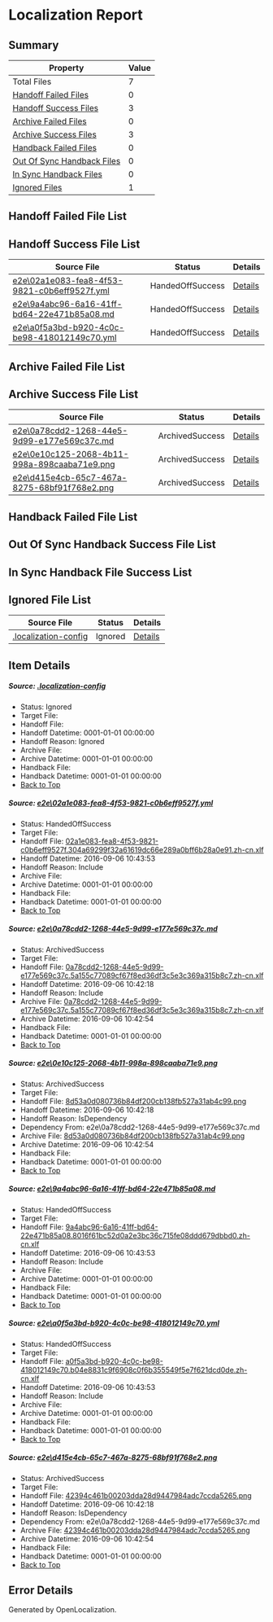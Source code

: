 # <a name='report-top'></a> Localization Report

## Summary
 Property | Value 
 -------- | ----- 
 Total Files | 7
[ Handoff Failed Files ](#handoff-failed-list)| 0
[ Handoff Success Files ](#handoff-success-list)| 3
[ Archive Failed Files ](#archive-failed-list)| 0
[ Archive Success Files ](#archive-success-list)| 3
[ Handback Failed Files ](#handback-failed-list)| 0
[ Out Of Sync Handback Files ](#outofsync-handback-success-list)| 0
[ In Sync Handback Files ](#insync-handback-success-list)| 0
[ Ignored Files ](#ignored-list)| 1

## <a name='handoff-failed-list'></a> Handoff Failed File List

## <a name='handoff-success-list'></a> Handoff Success File List
 Source File | Status | Details 
 ----------- | ------ | ------- 
 [e2e\02a1e083-fea8-4f53-9821-c0b6eff9527f.yml](https://github.com/OpenLocalizationTestOrg/ol-test0/blob/839a1bd5795b84b16e714efb18d1368598be1722/e2e/02a1e083-fea8-4f53-9821-c0b6eff9527f.yml) | HandedOffSuccess | [Details](#1f939a7309c47098b667427a63a4f7b67b9be7c21)
 [e2e\9a4abc96-6a16-41ff-bd64-22e471b85a08.md](https://github.com/OpenLocalizationTestOrg/ol-test0/blob/839a1bd5795b84b16e714efb18d1368598be1722/e2e/9a4abc96-6a16-41ff-bd64-22e471b85a08.md) | HandedOffSuccess | [Details](#469f42e7ad3b6437d05cf84b0c0d7e554034030d4)
 [e2e\a0f5a3bd-b920-4c0c-be98-418012149c70.yml](https://github.com/OpenLocalizationTestOrg/ol-test0/blob/839a1bd5795b84b16e714efb18d1368598be1722/e2e/a0f5a3bd-b920-4c0c-be98-418012149c70.yml) | HandedOffSuccess | [Details](#86d870b28abb0baa9f47f8e5f402e6ac58bda6d55)

## <a name='archive-failed-list'></a> Archive Failed File List

## <a name='archive-success-list'></a> Archive Success File List
 Source File | Status | Details 
 ----------- | ------ | ------- 
 [e2e\0a78cdd2-1268-44e5-9d99-e177e569c37c.md](https://github.com/OpenLocalizationTestOrg/ol-test0/blob/87777b1a0c41f7e57573fcc1e2e87ecec684cb8a/e2e/0a78cdd2-1268-44e5-9d99-e177e569c37c.md) | ArchivedSuccess | [Details](#1990b84327ae1390a3becc77c70ed7d6a3a489962)
 [e2e\0e10c125-2068-4b11-998a-898caaba71e9.png](https://github.com/OpenLocalizationTestOrg/ol-test0/blob/87777b1a0c41f7e57573fcc1e2e87ecec684cb8a/e2e/0e10c125-2068-4b11-998a-898caaba71e9.png) | ArchivedSuccess | [Details](#8d53a0d080736b84df200cb138fb527a31ab4c993)
 [e2e\d415e4cb-65c7-467a-8275-68bf91f768e2.png](https://github.com/OpenLocalizationTestOrg/ol-test0/blob/87777b1a0c41f7e57573fcc1e2e87ecec684cb8a/e2e/d415e4cb-65c7-467a-8275-68bf91f768e2.png) | ArchivedSuccess | [Details](#42394c461b00203dda28d9447984adc7ccda52656)

## <a name='handback-failed-list'></a> Handback Failed File List

## <a name='outofsync-handback-success-list'></a> Out Of Sync Handback Success File List

## <a name='insync-handback-success-list'></a> In Sync Handback File Success List

## <a name='ignored-list'></a> Ignored File List
 Source File | Status | Details 
 ----------- | ------ | ------- 
 [.localization-config](https://github.com/OpenLocalizationTestOrg/ol-test0/blob/839a1bd5795b84b16e714efb18d1368598be1722/.localization-config) | Ignored | [Details](#3d4f252ac210baf56311d7e97dcc2db10974dbd20)

## Item Details
##### <a name='3d4f252ac210baf56311d7e97dcc2db10974dbd20'></a> Source: [.localization-config](https://github.com/OpenLocalizationTestOrg/ol-test0/blob/839a1bd5795b84b16e714efb18d1368598be1722/.localization-config)
* Status: Ignored
* Target File: 
* Handoff File: 
* Handoff Datetime: 0001-01-01 00:00:00
* Handoff Reason: Ignored
* Archive File: 
* Archive Datetime: 0001-01-01 00:00:00
* Handback File: 
* Handback Datetime: 0001-01-01 00:00:00
* [Back to Top](#report-top)

##### <a name='1f939a7309c47098b667427a63a4f7b67b9be7c21'></a> Source: [e2e\02a1e083-fea8-4f53-9821-c0b6eff9527f.yml](https://github.com/OpenLocalizationTestOrg/ol-test0/blob/839a1bd5795b84b16e714efb18d1368598be1722/e2e/02a1e083-fea8-4f53-9821-c0b6eff9527f.yml)
* Status: HandedOffSuccess
* Target File: 
* Handoff File: [02a1e083-fea8-4f53-9821-c0b6eff9527f.304a69299f32a61619dc66e289a0bff6b28a0e91.zh-cn.xlf](https://github.com/OpenLocalizationTestOrg/ol-test0-handoff/blob/d7bcf7a6eee7e42cbf3a4ff776dd6311480c87e3/ol-handoff/OpenLocalizationTestOrg/ol-test0-zhcn/ci/ht/02a1e083-fea8-4f53-9821-c0b6eff9527f.304a69299f32a61619dc66e289a0bff6b28a0e91.zh-cn.xlf)
* Handoff Datetime: 2016-09-06 10:43:53
* Handoff Reason: Include
* Archive File: 
* Archive Datetime: 0001-01-01 00:00:00
* Handback File: 
* Handback Datetime: 0001-01-01 00:00:00
* [Back to Top](#report-top)

##### <a name='1990b84327ae1390a3becc77c70ed7d6a3a489962'></a> Source: [e2e\0a78cdd2-1268-44e5-9d99-e177e569c37c.md](https://github.com/OpenLocalizationTestOrg/ol-test0/blob/87777b1a0c41f7e57573fcc1e2e87ecec684cb8a/e2e/0a78cdd2-1268-44e5-9d99-e177e569c37c.md)
* Status: ArchivedSuccess
* Target File: 
* Handoff File: [0a78cdd2-1268-44e5-9d99-e177e569c37c.5a155c77089cf67f8ed36df3c5e3c369a315b8c7.zh-cn.xlf](https://github.com/OpenLocalizationTestOrg/ol-test0-handoff/blob/885705611f15cf65650f3d8f9b6ae7c4e326fb27/ol-handoff/OpenLocalizationTestOrg/ol-test0-zhcn/ci/ht/0a78cdd2-1268-44e5-9d99-e177e569c37c.5a155c77089cf67f8ed36df3c5e3c369a315b8c7.zh-cn.xlf)
* Handoff Datetime: 2016-09-06 10:42:18
* Handoff Reason: Include
* Archive File: [0a78cdd2-1268-44e5-9d99-e177e569c37c.5a155c77089cf67f8ed36df3c5e3c369a315b8c7.zh-cn.xlf](https://github.com/OpenLocalizationTestOrg/ol-test0-handoff/blob/90d20efcba105d12aaf21e809e98fa2738977baa/ol-archive/OpenLocalizationTestOrg/ol-test0-zhcn/ci/ht/0a78cdd2-1268-44e5-9d99-e177e569c37c.5a155c77089cf67f8ed36df3c5e3c369a315b8c7.zh-cn.xlf)
* Archive Datetime: 2016-09-06 10:42:54
* Handback File: 
* Handback Datetime: 0001-01-01 00:00:00
* [Back to Top](#report-top)

##### <a name='8d53a0d080736b84df200cb138fb527a31ab4c993'></a> Source: [e2e\0e10c125-2068-4b11-998a-898caaba71e9.png](https://github.com/OpenLocalizationTestOrg/ol-test0/blob/87777b1a0c41f7e57573fcc1e2e87ecec684cb8a/e2e/0e10c125-2068-4b11-998a-898caaba71e9.png)
* Status: ArchivedSuccess
* Target File: 
* Handoff File: [8d53a0d080736b84df200cb138fb527a31ab4c99.png](https://github.com/OpenLocalizationTestOrg/ol-test0-handoff/blob/885705611f15cf65650f3d8f9b6ae7c4e326fb27/ol-handoff/OpenLocalizationTestOrg/ol-test0-zhcn/ci/ht/8d53a0d080736b84df200cb138fb527a31ab4c99.png)
* Handoff Datetime: 2016-09-06 10:42:18
* Handoff Reason: IsDependency
* Dependency From: e2e\0a78cdd2-1268-44e5-9d99-e177e569c37c.md
* Archive File: [8d53a0d080736b84df200cb138fb527a31ab4c99.png](https://github.com/OpenLocalizationTestOrg/ol-test0-handoff/blob/90d20efcba105d12aaf21e809e98fa2738977baa/ol-archive/OpenLocalizationTestOrg/ol-test0-zhcn/ci/ht/8d53a0d080736b84df200cb138fb527a31ab4c99.png)
* Archive Datetime: 2016-09-06 10:42:54
* Handback File: 
* Handback Datetime: 0001-01-01 00:00:00
* [Back to Top](#report-top)

##### <a name='469f42e7ad3b6437d05cf84b0c0d7e554034030d4'></a> Source: [e2e\9a4abc96-6a16-41ff-bd64-22e471b85a08.md](https://github.com/OpenLocalizationTestOrg/ol-test0/blob/839a1bd5795b84b16e714efb18d1368598be1722/e2e/9a4abc96-6a16-41ff-bd64-22e471b85a08.md)
* Status: HandedOffSuccess
* Target File: 
* Handoff File: [9a4abc96-6a16-41ff-bd64-22e471b85a08.8016f61bc52d0a2e3bc36c715fe08ddd679dbbd0.zh-cn.xlf](https://github.com/OpenLocalizationTestOrg/ol-test0-handoff/blob/d7bcf7a6eee7e42cbf3a4ff776dd6311480c87e3/ol-handoff/OpenLocalizationTestOrg/ol-test0-zhcn/ci/ht/9a4abc96-6a16-41ff-bd64-22e471b85a08.8016f61bc52d0a2e3bc36c715fe08ddd679dbbd0.zh-cn.xlf)
* Handoff Datetime: 2016-09-06 10:43:53
* Handoff Reason: Include
* Archive File: 
* Archive Datetime: 0001-01-01 00:00:00
* Handback File: 
* Handback Datetime: 0001-01-01 00:00:00
* [Back to Top](#report-top)

##### <a name='86d870b28abb0baa9f47f8e5f402e6ac58bda6d55'></a> Source: [e2e\a0f5a3bd-b920-4c0c-be98-418012149c70.yml](https://github.com/OpenLocalizationTestOrg/ol-test0/blob/839a1bd5795b84b16e714efb18d1368598be1722/e2e/a0f5a3bd-b920-4c0c-be98-418012149c70.yml)
* Status: HandedOffSuccess
* Target File: 
* Handoff File: [a0f5a3bd-b920-4c0c-be98-418012149c70.b04e8831c9f6908c0f6b355549f5e7f621dcd0de.zh-cn.xlf](https://github.com/OpenLocalizationTestOrg/ol-test0-handoff/blob/d7bcf7a6eee7e42cbf3a4ff776dd6311480c87e3/ol-handoff/OpenLocalizationTestOrg/ol-test0-zhcn/ci/ht/a0f5a3bd-b920-4c0c-be98-418012149c70.b04e8831c9f6908c0f6b355549f5e7f621dcd0de.zh-cn.xlf)
* Handoff Datetime: 2016-09-06 10:43:53
* Handoff Reason: Include
* Archive File: 
* Archive Datetime: 0001-01-01 00:00:00
* Handback File: 
* Handback Datetime: 0001-01-01 00:00:00
* [Back to Top](#report-top)

##### <a name='42394c461b00203dda28d9447984adc7ccda52656'></a> Source: [e2e\d415e4cb-65c7-467a-8275-68bf91f768e2.png](https://github.com/OpenLocalizationTestOrg/ol-test0/blob/87777b1a0c41f7e57573fcc1e2e87ecec684cb8a/e2e/d415e4cb-65c7-467a-8275-68bf91f768e2.png)
* Status: ArchivedSuccess
* Target File: 
* Handoff File: [42394c461b00203dda28d9447984adc7ccda5265.png](https://github.com/OpenLocalizationTestOrg/ol-test0-handoff/blob/885705611f15cf65650f3d8f9b6ae7c4e326fb27/ol-handoff/OpenLocalizationTestOrg/ol-test0-zhcn/ci/ht/42394c461b00203dda28d9447984adc7ccda5265.png)
* Handoff Datetime: 2016-09-06 10:42:18
* Handoff Reason: IsDependency
* Dependency From: e2e\0a78cdd2-1268-44e5-9d99-e177e569c37c.md
* Archive File: [42394c461b00203dda28d9447984adc7ccda5265.png](https://github.com/OpenLocalizationTestOrg/ol-test0-handoff/blob/90d20efcba105d12aaf21e809e98fa2738977baa/ol-archive/OpenLocalizationTestOrg/ol-test0-zhcn/ci/ht/42394c461b00203dda28d9447984adc7ccda5265.png)
* Archive Datetime: 2016-09-06 10:42:54
* Handback File: 
* Handback Datetime: 0001-01-01 00:00:00
* [Back to Top](#report-top)


## Error Details

Generated by OpenLocalization.
